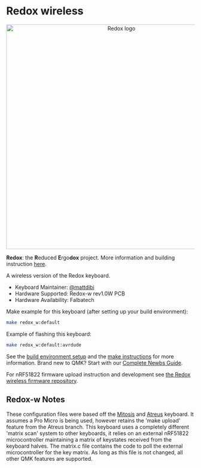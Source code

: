 Redox wireless
=======

<p align="center">
<img src="https://github.com/mattdibi/redox-keyboard/raw/master/img/redox-logo.png" alt="Redox logo" width="600"/>
</p>

**Redox**: the **R**educed **E**rgo**dox** project. More information and building instruction [here](https://github.com/mattdibi/redox-keyboard).

A wireless version of the Redox keyboard.

- Keyboard Maintainer: [@mattdibi](https://github.com/mattdibi)  
- Hardware Supported: Redox-w rev1.0W PCB  
- Hardware Availability: Falbatech

Make example for this keyboard (after setting up your build environment):

```sh
make redox_w:default
```

Example of flashing this keyboard:

```sh
make redox_w:default:avrdude
```

See the [build environment setup](https://docs.qmk.fm/#/getting_started_build_tools) and the [make instructions](https://docs.qmk.fm/#/getting_started_make_guide) for more information. Brand new to QMK? Start with our [Complete Newbs Guide](https://docs.qmk.fm/#/newbs).

For nRF51822 firmware upload instruction and development see [the Redox wireless firmware repository](https://github.com/mattdibi/redox-w-firmware).

## Redox-w Notes

These configuration files were based off the [Mitosis](https://github.com/qmk/qmk_firmware/tree/master/keyboards/mitosis) and [Atreus](https://github.com/technomancy/atreus) keyboard. It assumes a Pro Micro is being used, however retains the 'make upload' feature from the Atreus branch. This keyboard uses a completely different 'matrix scan' system to other keyboards, it relies on an external nRF51822 microcontroller maintaining a matrix of keystates received from the keyboard halves. The matrix.c file contains the code to poll the external microcontroller for the key matrix. As long as this file is not changed, all other QMK features are supported.
